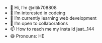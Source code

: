 - 👋 Hi, I’m @ritik708808
- 👀 I’m interested in codeing
- 🌱 I’m currently learning web development
- 💞️ I’m open to collaborations
- 📫 How to reach me my insta id jaat._144
- 😄 Pronouns: HE

